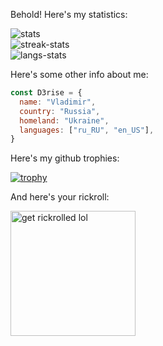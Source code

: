 Behold!
Here's my statistics:

![stats](https://github-readme-stats.vercel.app/api?username=D3rise&theme=onedark)  
![streak-stats](https://github-readme-streak-stats.herokuapp.com/?user=D3rise&theme=onedark)  
![langs-stats](https://github-readme-stats.vercel.app/api/top-langs/?username=D3rise&theme=onedark&layout=compact)

Here's some other info about me:  
```js
const D3rise = {
  name: "Vladimir",
  country: "Russia",
  homeland: "Ukraine",
  languages: ["ru_RU", "en_US"],
}
```

Here's my github trophies:  

[![trophy](https://github-profile-trophy.vercel.app/?username=D3rise&column=3&margin-w=15&margin-h=15&theme=onedark)](https://github.com/ryo-ma/github-profile-trophy)

And here's your rickroll:

<img src="https://c.tenor.com/x8v1oNUOmg4AAAAd/rickroll-roll.gif" alt="get rickrolled lol" width="200"/>
